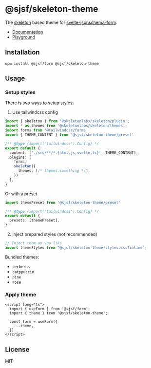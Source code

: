 # @sjsf/skeleton-theme

The [skeleton](https://github.com/skeletonlabs/skeleton) based theme for [svelte-jsonschema-form](https://github.com/x0k/svelte-jsonschema-form).

- [Documentation](https://x0k.github.io/svelte-jsonschema-form/themes/skeleton/)
- [Playground](https://x0k.github.io/svelte-jsonschema-form/playground/)

## Installation

```shell
npm install @sjsf/form @sjsf/skeleton-theme
```

## Usage

### Setup styles

There is two ways to setup styles:

1. Use tailwindcss config

```typescript
import { skeleton } from '@skeletonlabs/skeleton/plugin';
import * as themes from '@skeletonlabs/skeleton/themes';
import forms from '@tailwindcss/forms'
import { THEME_CONTENT } from '@sjsf/skeleton-theme/preset'

/** @type {import('tailwindcss').Config} */
export default {
  content: ['./src/**/*.{html,js,svelte,ts}', THEME_CONTENT],
  plugins: [
    forms,
    skeleton({
      themes: [/* themes.something */],
    })
  ],
}
```

Or with a preset

```typescript
import themePreset from '@sjsf/skeleton-theme/preset'

/** @type {import('tailwindcss').Config} */
export default {
  presets: [themePreset],
}
```

2. Inject prepared styles (not recommended)

```typescript
// Inject them as you like
import themeStyles from "@sjsf/skeleton-theme/styles.css?inline";
```

Bundled themes:

- `cerberus`
- `catppuccin`
- `pine`
- `rose`

### Apply theme

```svelte
<script lang="ts">
  import { useForm } from '@sjsf/form';
  import { theme } from '@sjsf/skeleton-theme';

  const form = useForm({
    ...theme,
  })
</script>
```

## License

MIT
